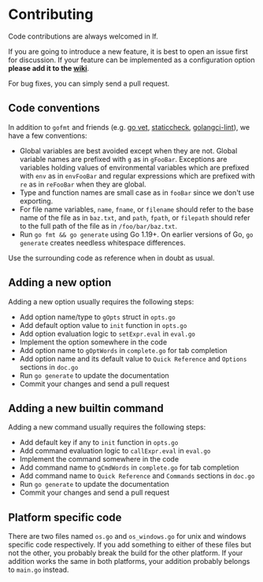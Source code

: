 # Contributing

Code contributions are always welcomed in lf.

If you are going to introduce a new feature, it is best to open an issue first for discussion. If your feature can be implemented as a configuration option **please add it to the [wiki](https://github.com/gokcehan/lf/wiki)**.

For bug fixes, you can simply send a pull request.

## Code conventions

In addition to `gofmt` and friends (e.g. [go vet](https://pkg.go.dev/cmd/vet), [staticcheck](https://staticcheck.dev/), [golangci-lint](https://golangci-lint.run/)), we have a few conventions:

- Global variables are best avoided except when they are not.
Global variable names are prefixed with `g` as in `gFooBar`.
Exceptions are variables holding values of environmental variables which are prefixed with `env` as in `envFooBar` and regular expressions which are prefixed with `re` as in `reFooBar` when they are global.
- Type and function names are small case as in `fooBar` since we don't use exporting.
- For file name variables, `name`, `fname`, or `filename` should refer to the base name of the file as in `baz.txt`, and `path`, `fpath`, or `filepath` should refer to the full path of the file as in `/foo/bar/baz.txt`.
- Run `go fmt && go generate` using Go 1.19+. On earlier versions of Go, `go generate` creates needless whitespace differences.

Use the surrounding code as reference when in doubt as usual.

## Adding a new option

Adding a new option usually requires the following steps:

- Add option name/type to `gOpts` struct in `opts.go`
- Add default option value to `init` function in `opts.go`
- Add option evaluation logic to `setExpr.eval` in `eval.go`
- Implement the option somewhere in the code
- Add option name to `gOptWords` in `complete.go` for tab completion
- Add option name and its default value to `Quick Reference` and `Options` sections in `doc.go`
- Run `go generate` to update the documentation
- Commit your changes and send a pull request

## Adding a new builtin command

Adding a new command usually requires the following steps:

- Add default key if any to `init` function in `opts.go`
- Add command evaluation logic to `callExpr.eval` in `eval.go`
- Implement the command somewhere in the code
- Add command name to `gCmdWords` in `complete.go` for tab completion
- Add command name to `Quick Reference` and `Commands` sections in `doc.go`
- Run `go generate` to update the documentation
- Commit your changes and send a pull request

## Platform specific code

There are two files named `os.go` and `os_windows.go` for unix and windows specific code respectively.
If you add something to either of these files but not the other, you probably break the build for the other platform.
If your addition works the same in both platforms, your addition probably belongs to `main.go` instead.
